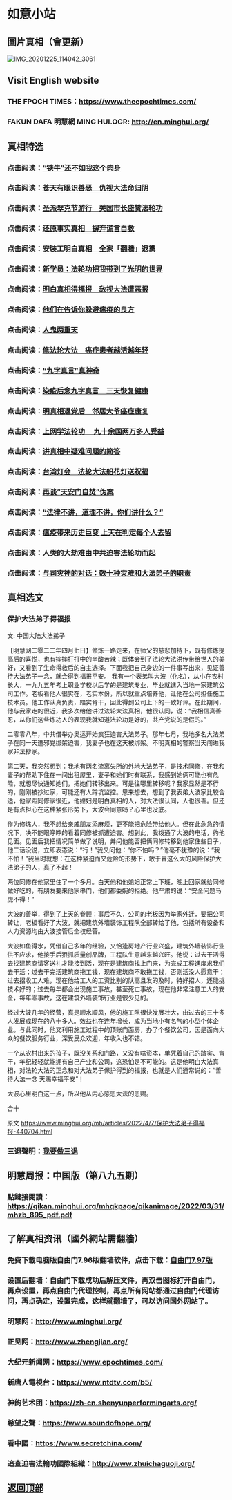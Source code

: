 # 如意小站

## 圖片真相（會更新）

![IMG_20201225_114042_3061](https://user-images.githubusercontent.com/79625284/161944280-54e7a811-9514-4b7e-9be1-96208dd0bc68.jpg)

## Visit English website

### THE FPOCH TIMES：https://www.theepochtimes.com/

### FAKUN DAFA 明慧網 MING HUI.OGR: http://en.minghui.org/

## 真相特选

### 点击阅读：[“铁牛”还不如我这个肉身](https://github.com/pinhe91/hsfbm/tree/main)

### 点击阅读：[苍天有眼识善恶　仇视大法命归阴](https://github.com/pinhe91/chdfzeb/tree/main)

### 点击阅读：[圣派翠克节游行　美国市长盛赞法轮功](https://github.com/pinhe91/gwzcflg/tree/main)

### 点击阅读：[还原事实真相　摒弃谎言自救](https://github.com/pinhe91/phflgyz/tree/main)

### 点击阅读：[安裝工明白真相　全家「翻牆」退黨](https://github.com/pinhe91/stbpay/tree/main)

### 点击阅读：[新学员：法轮功把我带到了光明的世界](https://github.com/pinhe91/flggwgm/tree/main)

### 点击阅读：[明白真相得福报　敌视大法遭恶报](https://github.com/pinhe91/mzxdjd/tree/main)

### 点击阅读：[他们在告诉你躲避瘟疫的良方](https://github.com/pinhe91/bwylf/tree/main)

### 点击阅读：[人鬼两重天](https://github.com/pinhe91/xdfcs/tree/main)

### 点击阅读：[修法轮大法　癌症患者越活越年轻](https://github.com/pinhe91/xdfh/tree/main)

### 点击阅读：[“九字真言”真神奇](https://github.com/pinhe91/njzzyh/tree/main)

### 点击阅读：[染疫后念九字真言　三天恢复健康](https://github.com/pinhe91/rynjzzyh/tree/main)

### 点击阅读：[明真相退党后　邻居大爷癌症康复](https://github.com/pinhe91/stbpa/tree/main)

### 点击阅读：[上网学法轮功 　九十余国两万多人受益](https://github.com/pinhe91/jcxw5/tree/main)

### 点击阅读：[讲真相中疑难问题的简答](https://github.com/pinhe91/jcxw3/tree/main)

### 点击阅读：[台湾灯会　法轮大法船花灯送祝福](https://github.com/pinhe91/dfhcjsr/tree/main) 

### 点击阅读：[再谈“天安门自焚”伪案](https://github.com/pinhe91/whjm/tree/main)

### 点击阅读：[“法律不讲，道理不讲，你们讲什么？”](https://github.com/pinhe91/jlxe/tree/main)

### 点击阅读：[瘟疫带来历史巨变 上天在判定每个人去留](https://github.com/pinhe91/jcxw2/blob/main/README.md)

### 点击阅读：[人类的大劫难由中共迫害法轮功而起](https://github.com/pinhe91/jcxw4/tree/main) 

### 点击阅读：[与司灾神的对话：数十种灾难和大法弟子的职责](https://github.com/pinhe91/jcxw1/tree/main) 

## 真相选文

### 保护大法弟子得福报

文: 中国大陆大法弟子 

【明慧网二零二二年四月七日】修炼一路走来，在师父的慈悲加持下，既有修炼提高后的喜悦，也有摔摔打打中的辛酸苦辣；既体会到了法轮大法洪传带给世人的美好，又看到了生命得救后的自主选择。下面我把自己身边的一件事写出来，见证善待大法弟子一念，就会得到福报平安。
我有一个表弟叫大波（化名），从小在农村长大，一九九五年考上职业学校以后学的是建筑专业，毕业就進入当地一家建筑公司工作。老板看他人很实在，老实本份，所以就重点培养他，让他在公司担任施工技术员。他工作认真负责，踏实肯干，因此得到公司上下的一致好评。在此期间，他与我家走的很近，我多次给他讲过法轮大法真相，他很认同，说：“我相信真善忍，从你们这些炼功人的表现我就知道法轮功是好的，共产党说的是假的。”

二零零八年，中共借举办奥运开始疯狂迫害大法弟子。那年七月，我地多名大法弟子在同一天遭邪党绑架迫害，我妻子也在这天被绑架。不明真相的警察当天闯进我家非法抄家。

第二天，我突然想到：我地有两名流离失所的外地大法弟子，是技术同修，在我和妻子的帮助下住在一间出租屋里，妻子和她们时有联系，我感到她俩可能也有危险，就想尽快通知她们，把她们转移出来。可是往哪里转移呢？我家显然是不行的，刚刚被抄过家，可能还有人蹲坑监控。思来想去，想到了我表弟大波家比较合适，他家距同修家很近，他媳妇是明白真相的人，对大法很认同，人也很善。但还是有点担心在这种紧张形势下，大波会同意吗？心里也没底。

作为修炼人，我不想给亲戚朋友添麻烦，更不能把危险带给他人。但在此危急的情况下，决不能眼睁睁的看着同修被抓遭迫害。想到此，我拨通了大波的电话，约他见面。见面后我把情况简单做了说明，并问他能否把俩同修转移到他家住些日子，他二话没说，立即表态说：“行！”我又问他：“你不怕吗？”他毫不犹豫的说：“我不怕！”我当时就想：在这种紧迫而又危险的形势下，敢于冒这么大的风险保护大法弟子的人，真了不起！

两位同修在他家里住了一个多月。白天他和他媳妇正常上下班，晚上回家就给同修做好吃的，有朋友要来他家串门，他们都委婉的拒绝。他严肃的说：“安全问题马虎不得！”

大波的善举，得到了上天的眷顾：事后不久，公司的老板因为举家外迁，要把公司转让，老板看好了大波，就把建筑外墙装饰工程队全部转给了他，包括所有设备和人力资源均由大波接管后全权经营。

大波如鱼得水，凭借自己多年的经验，又恰逢房地产行业兴盛，建筑外墙装饰行业供不应求，他接手后狠抓质量创品牌，工程队生意越来越兴旺。他说：过去干活得去找建筑商请客送礼才能接到活，现在是建筑商找上门来，为完成工程進度求我们去干活；过去干完活建筑商拖工钱，现在建筑商不敢拖工钱，否则活没人愿意干；过去招收工人难，现在他给工人的工资比别的队高且发的及时，特好招人，还能挑技术好的；过去每年都会出现施工事故，甚至死亡事故，现在他非常注意工人的安全，每年零事故，这在建筑外墙装饰行业是很少见的。

经过大波几年的经营，真是顺水顺风，他的施工队很快发展壮大，由过去的三十多人发展成现在的八十多人。效益也在连年增长，成为当地小有名气的小型个体企业。与此同时，他又利用施工过程中的顶账门面房，办了个餐饮公司，因是面向大众的餐饮服务行业，深受民众欢迎，年收入也不错。

一个从农村出来的孩子，既没关系和门路，又没有啥资本，单凭着自己的踏实、肯干，年纪轻轻就能拥有自己产业和公司，这恐怕是不可能的。这是他明白大法真相，对法轮大法的正念和对大法弟子保护得到的福报，也就是人们通常说的：“善待大法一念 天赐幸福平安”！

大波心里明白这一点，所以他从内心感恩大法的恩赐。

合十

原文 https://www.minghui.org/mh/articles/2022/4/7/保护大法弟子得福报-440704.html

### 三退聲明：[我要做三退](https://tuidang.epochtimes.com/)

## 明慧周报：中国版（第八九五期）

### 點鏈接閱讀：https://qikan.minghui.org/mhqkpage/qikanimage/2022/03/31/mhzb_895_pdf.pdf

## 了解真相资讯（國外網站需翻牆）

### 免费下载电脑版自由门7.96版翻墙软件，点击下载：[自由门7.97版](https://github.com/pinhe91/tuiguang/files/6839679/fg797r.zip)

### 设置后翻墙：自由门下载成功后解压文件，再双击图标打开自由门，再点设置，再点自由门代理控制，再点所有网站都通过自由门代理访问，再点确定，设置完成，这样就翻墙了，可以访问国外网站了。

### 明慧网：http://www.minghui.org/

### 正见网：http://www.zhengjian.org/

### 大纪元新闻网：https://www.epochtimes.com/

### 新唐人電視台：https://www.ntdtv.com/b5/

### 神韵艺术团：https://zh-cn.shenyunperformingarts.org/

### 希望之聲：https://www.soundofhope.org/

### 看中國：https://www.secretchina.com/

### 追查迫害法輪功國際組織：http://www.zhuichaguoji.org/

## [返回顶部](https://git.io/Js3EY)
